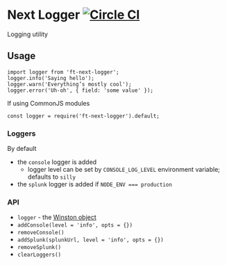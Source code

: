 # Next Logger [![Circle CI](https://circleci.com/gh/Financial-Times/next-logger.svg?style=svg)](https://circleci.com/gh/Financial-Times/next-logger)

Logging utility

## Usage

```
import logger from 'ft-next-logger';
logger.info('Saying hello');
logger.warn('Everything’s mostly cool');
logger.error('Uh-oh', { field: 'some value' });
```

If using CommonJS modules

```
const logger = require('ft-next-logger').default;
```

### Loggers

By default

* the `console` logger is added
  * logger level can be set by `CONSOLE_LOG_LEVEL` environment variable; defaults to `silly`
* the `splunk` logger is added if `NODE_ENV === production`

### API

 * `logger` - the [Winston object](https://github.com/winstonjs/winston)
 * `addConsole(level = 'info', opts = {})`
 * `removeConsole()`
 * `addSplunk(splunkUrl, level = 'info', opts = {})`
 * `removeSplunk()`
 * `clearLoggers()`


